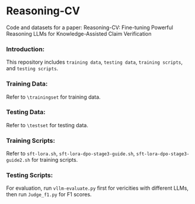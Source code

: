 # Reasoning-CV

Code and datasets for a paper: Reasoning-CV: Fine-tuning Powerful Reasoning LLMs for Knowledge-Assisted Claim
Verification

### Introduction:

This repository includes ``training data``, ``testing data``, ``training scripts``, and ``testing scripts``.

### Training Data:

Refer to ``\trainingset`` for training data.

### Testing Data:

Refer to ``\testset`` for testing data.

### Training Scripts:

Refer to ``sft-lora.sh``, ``sft-lora-dpo-stage3-guide.sh``, ``sft-lora-dpo-stage3-guide2.sh`` for training scripts.

### Testing Scripts:

For evaluation, run ``vllm-evaluate.py`` first for vericities with different LLMs, then run ``Judge_f1.py`` for F1
scores.
